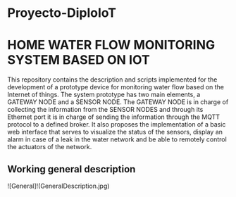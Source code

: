 # Proyecto-DiploIoT
<h1> HOME WATER FLOW MONITORING SYSTEM BASED ON IOT </h1>
<p>
This repository contains the description and scripts implemented for the development of a prototype device for monitoring water flow based on the Internet of things. The system prototype has two main elements, a GATEWAY NODE and a SENSOR NODE. The GATEWAY NODE is in charge of collecting the information from the SENSOR NODES and through its Ethernet port it is in charge of sending the information through the MQTT protocol to a defined broker. It also proposes the implementation of a basic web interface that serves to visualize the status of the sensors, display an alarm in case of a leak in the water network and be able to remotely control the actuators of the network.
</p>

<h2> Working general description </h2>
![General]!(GeneralDescription.jpg)

